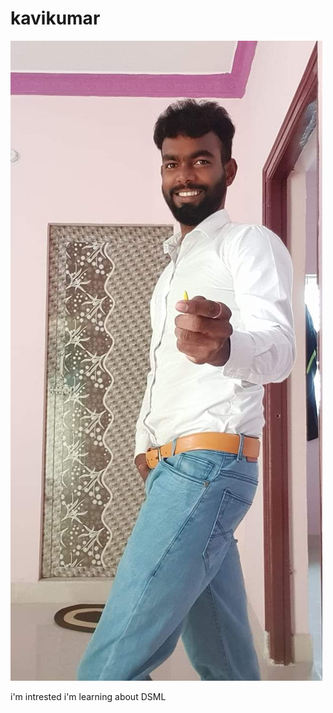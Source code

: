 # kavikumar
![alt text](https://github.com/kavikumar143/kavikumar/blob/main/FB_IMG_1629464341433.jpg?raw=true)

i'm intrested
i'm learning about DSML  

